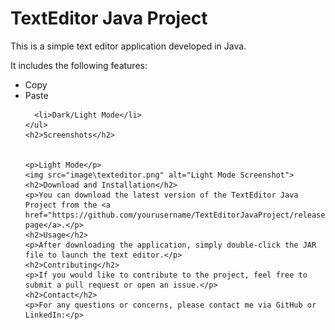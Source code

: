 <!DOCTYPE html>
<html>
  <head>
    <meta charset="UTF-8">
   
  </head>
  <body>
    <h1>TextEditor Java Project</h1>
    <p>This is a simple text editor application developed in Java.</p>
    <p>It includes the following features:</p>
    <ul>
      <li>Copy</li>
      <li>Paste</li>
      
      <li>Dark/Light Mode</li>
    </ul>
    <h2>Screenshots</h2>
    
   
    <p>Light Mode</p>
    <img src="image\texteditor.png" alt="Light Mode Screenshot">
    <h2>Download and Installation</h2>
    <p>You can download the latest version of the TextEditor Java Project from the <a href="https://github.com/yourusername/TextEditorJavaProject/releases">releases page</a>.</p>
    <h2>Usage</h2>
    <p>After downloading the application, simply double-click the JAR file to launch the text editor.</p>
    <h2>Contributing</h2>
    <p>If you would like to contribute to the project, feel free to submit a pull request or open an issue.</p>
    <h2>Contact</h2>
    <p>For any questions or concerns, please contact me via GitHub or LinkedIn:</p>
   
  </body>
</html>

